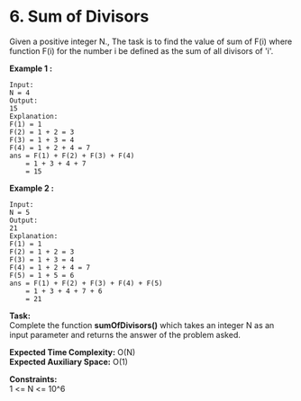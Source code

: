 # 6. Sum of Divisors

Given a positive integer N., The task is to find the value of sum of F(i) where function F(i) for the number i be defined as the sum of all divisors of 'i'.

**Example 1 :**

```
Input:
N = 4
Output:
15
Explanation:
F(1) = 1
F(2) = 1 + 2 = 3
F(3) = 1 + 3 = 4
F(4) = 1 + 2 + 4 = 7
ans = F(1) + F(2) + F(3) + F(4)
    = 1 + 3 + 4 + 7
    = 15
```

**Example 2 :**

```
Input:
N = 5
Output:
21
Explanation:
F(1) = 1
F(2) = 1 + 2 = 3
F(3) = 1 + 3 = 4
F(4) = 1 + 2 + 4 = 7
F(5) = 1 + 5 = 6
ans = F(1) + F(2) + F(3) + F(4) + F(5)
    = 1 + 3 + 4 + 7 + 6
    = 21
```

**Task:**  
Complete the function **sumOfDivisors()** which takes an integer N as an input parameter and returns the answer of the problem asked.

**Expected Time Complexity:** O(N)  
**Expected Auxiliary Space:** O(1)

**Constraints:**  
1 <= N <= 10^6
